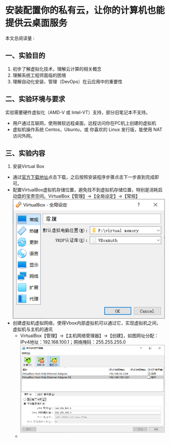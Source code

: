 # 安装配置你的私有云，让你的计算机也能提供云桌面服务
<script async src="//busuanzi.ibruce.info/busuanzi/2.3/busuanzi.pure.mini.js"></script>
<span id="busuanzi_container_page_pv">本文总阅读量 : <span id="busuanzi_value_page_pv"></span></span>
## 一、实验目的
1. 初步了解虚拟化技术，理解云计算的相关概念  
2. 理解系统工程师面临的困境
3. 理解自动化安装、管理（DevOps）在云应用中的重要性

## 二、实验环境与要求
 实验需要硬件虚拟化（AMD-V 或 Intel-VT）支持，部分旧笔记本不支持。
 - 用户通过互联网，使用微软远程桌面，远程访问你在PC机上创建的虚拟机
 - 虚拟机操作系统 Centos，Ubuntu，或 你喜欢的 Linux 发行版，能使用 NAT 访问外网。

## 三、实验内容
1. 安装Virtual Box
- 通过[官方下载地址](https://www.virtualbox.org/)点击下载，之后按照安装程序步骤点击下一步直到完成即可。
- 配置VirtualBox虚拟机存储位置，避免找不到虚拟机存储位置，特别是消耗启动盘的宝贵空间。VirtualBox【管理】->【全局设定】->【常规】
![设置虚拟盘位置](./hw1-pic/1-全局设定虚拟电脑地址.png)
- 创建虚拟机虚拟网络，使得Vbox内部虚拟机可以通过它，实现虚拟机之间，虚拟机与主机的通讯
    - VirtualBox【管理】->【主机网络管理器】->【创建】，如图网址分配：IPv4地址：192.168.100.1；网络掩码：255.255.255.0![创建虚拟机内部虚拟网络](./hw1-pic/2-添加虚拟网卡.png)
    - 